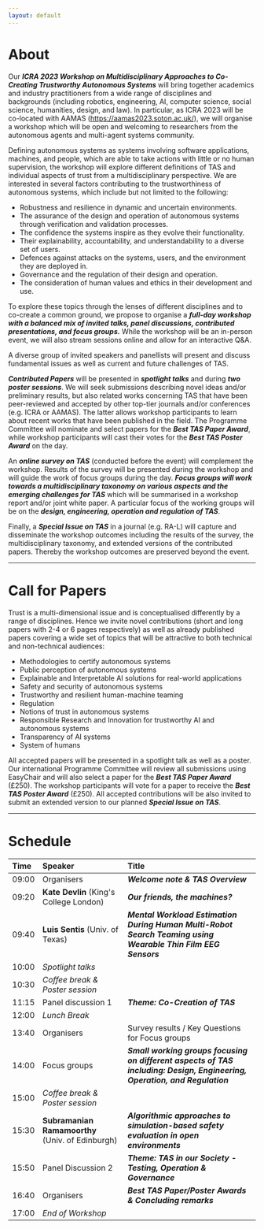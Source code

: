 ```yaml
---
layout: default
---
```


 

# About

Our **_ICRA 2023 Workshop on Multidisciplinary Approaches to Co-Creating Trustworthy Autonomous Systems_** will bring together academics and industry practitioners from a wide range of disciplines and backgrounds (including robotics, engineering, AI, computer science, social science, humanities, design, and law). In particular, as ICRA 2023 will be co-located with AAMAS (https://aamas2023.soton.ac.uk/), we will organise a workshop which will be open and welcoming to researchers from the autonomous agents and multi-agent systems community.   

Defining autonomous systems as systems involving software applications, machines, and people, which are able to take actions with little or no human supervision, the workshop will explore different definitions of TAS and individual aspects of trust from a multidisciplinary perspective. We are interested in several factors contributing to the trustworthiness of autonomous systems, which include but not limited to the following:

  - Robustness and resilience in dynamic and uncertain environments.
  - The assurance of the design and operation of autonomous systems through verification and validation processes.
  - The confidence the systems inspire as they evolve their functionality.
  - Their explainability, accountability, and understandability to a diverse set of users.
  - Defences against attacks on the systems, users, and the environment they are deployed in.
  - Governance and the regulation of their design and operation.
  - The consideration of human values and ethics in their development and use.

To explore these topics through the lenses of different disciplines and to co-create a common ground, we propose to organise a **_full-day workshop with a balanced mix of invited talks, panel discussions, contributed presentations, and focus groups._** While the workshop will be an in-person event, we will also stream sessions online and allow for an interactive Q&A.  

A diverse group of invited speakers and panellists will present and discuss fundamental issues as well as current and future challenges of TAS.  

**_Contributed Papers_** will be presented in **_spotlight talks_** and during **_two poster sessions_**. We will seek submissions describing novel ideas and/or preliminary results, but also related works concerning TAS that have been peer-reviewed and accepted by other top-tier journals and/or conferences (e.g. ICRA or AAMAS). The latter allows workshop participants to learn about recent works that have been published in the field. The Programme Committee will nominate and select papers for the **_Best TAS Paper Award_**, while workshop participants will cast their votes for the **_Best TAS Poster Award_** on the day. 

An **_online survey on TAS_** (conducted before the event) will complement the workshop. Results of the survey will be presented during the workshop and will guide the work of focus groups during the day. **_Focus groups will work towards a multidisciplinary taxonomy on various aspects and the emerging challenges for TAS_** which will be summarised in a workshop report and/or joint white paper. A particular focus of the working groups will be on the **_design, engineering, operation and regulation of TAS_**.

Finally, a **_Special Issue on TAS_** in a journal (e.g. RA-L) will capture and disseminate the workshop outcomes including the results of the survey, the multidisciplinary taxonomy, and extended versions of the contributed papers. Thereby the workshop outcomes are preserved beyond the event. 

* * *

# Call for Papers


Trust is a multi-dimensional issue and is conceptualised differently by a range of disciplines. Hence we invite novel contributions (short and long papers with 2-4 or 6 pages respectively) as well as already published papers covering a wide set of topics that will be attractive to both technical and non-technical audiences:

- Methodologies to certify autonomous systems
- Public perception of autonomous systems
- Explainable and Interpretable AI solutions for real-world applications
- Safety and security of autonomous systems
- Trustworthy and resilient human-machine teaming
- Regulation
- Notions of trust in autonomous systems
- Responsible Research and Innovation for trustworthy AI and autonomous systems
- Transparency of AI systems
- System of humans

All accepted papers will be presented in a spotlight talk as well as a poster. Our international Programme Committee will review all submissions using EasyChair and will also select a paper for the **_Best TAS Paper Award_** (£250). The workshop participants will vote for a paper to receive the **_Best TAS Poster Award_** (£250). All accepted contributions will be also invited to submit an extended version to our planned **_Special Issue on TAS_**.    

***

# Schedule

| Time  | Speaker          | Title |
|:------|:------------------|:------|
| 09:00 | Organisers | **_Welcome note & TAS Overview_**  |
| 09:20 | **Kate Devlin** (King's College London) | **_Our friends, the machines?_** |
| 09:40 | **Luis Sentis** (Univ. of Texas) | **_Mental Workload Estimation During Human Multi-Robot Search Teaming using Wearable Thin Film EEG Sensors_** |
| 10:00 | _Spotlight talks_ | |
| 10:30 | _Coffee break & Poster session_ |
| 11:15 | Panel discussion 1 | **_Theme: Co-Creation of TAS_** |
| 12:00 | _Lunch Break_ |
| 13:40 | Organisers | Survey results / Key Questions for Focus groups |
| 14:00 | Focus groups | **_Small working groups focusing on different aspects of TAS including: Design,  Engineering, Operation, and Regulation_** |
| 15:00 | _Coffee break & Poster session_  |
| 15:30 | **Subramanian Ramamoorthy** (Univ. of Edinburgh) | **_Algorithmic approaches to simulation-based safety evaluation in open environments_** |
| 15:50 | Panel Discussion 2 | **_Theme: TAS in our Society - Testing, Operation & Governance_** |
| 16:40 | Organisers | **_Best TAS Paper/Poster Awards & Concluding remarks_** |
| 17:00 | _End of Workshop_ |
